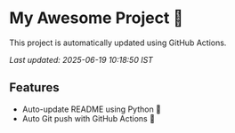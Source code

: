# My Awesome Project 🚀

This project is automatically updated using GitHub Actions.

_Last updated: 2025-06-19 10:18:50 IST_

## Features
- Auto-update README using Python 🐍
- Auto Git push with GitHub Actions 🤖
